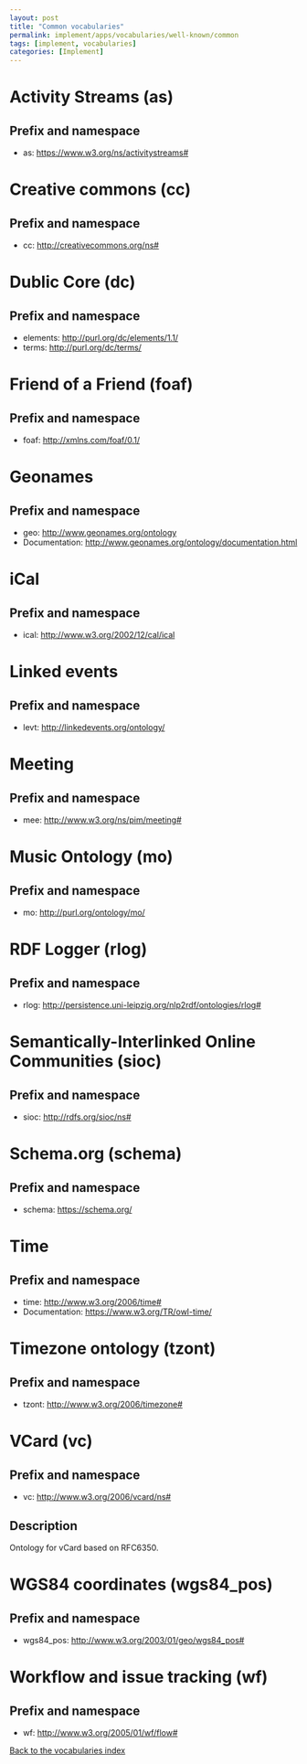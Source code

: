 ```yaml
---
layout: post
title: "Common vocabularies"
permalink: implement/apps/vocabularies/well-known/common
tags: [implement, vocabularies]
categories: [Implement]
---
```


# <a id="as"/> Activity Streams (as)

## Prefix and namespace
- as: https://www.w3.org/ns/activitystreams#

# <a id="cc"/> Creative commons (cc)

## Prefix and namespace
- cc: http://creativecommons.org/ns#

# <a id="dc"/> Dublic Core (dc)

## Prefix and namespace
- elements: http://purl.org/dc/elements/1.1/
- terms: http://purl.org/dc/terms/

# <a id="foaf"/> Friend of a Friend (foaf)

## Prefix and namespace
- foaf: http://xmlns.com/foaf/0.1/

# <a id="geonames"/> Geonames

## Prefix and namespace
- geo: http://www.geonames.org/ontology
- Documentation: http://www.geonames.org/ontology/documentation.html

# <a id="ical"/> iCal

## Prefix and namespace
- ical: http://www.w3.org/2002/12/cal/ical

# <a id="levt"/> Linked events

## Prefix and namespace
- levt: http://linkedevents.org/ontology/

# <a id="meeting"/> Meeting

## Prefix and namespace
- mee: http://www.w3.org/ns/pim/meeting#

# <a id="mo"/> Music Ontology (mo)

## Prefix and namespace
- mo: http://purl.org/ontology/mo/

# <a id="rlog"/> RDF Logger (rlog)

## Prefix and namespace
- rlog: http://persistence.uni-leipzig.org/nlp2rdf/ontologies/rlog#

# <a id="sioc"/> Semantically-Interlinked Online Communities (sioc)

## Prefix and namespace
- sioc: http://rdfs.org/sioc/ns#

# <a id="schema"/> Schema.org (schema)

## Prefix and namespace
- schema: https://schema.org/

# <a id="time"/> Time

## Prefix and namespace
- time: http://www.w3.org/2006/time#
- Documentation: https://www.w3.org/TR/owl-time/

# <a id="tzont"/> Timezone ontology (tzont)

## Prefix and namespace
- tzont: http://www.w3.org/2006/timezone#

# <a id="vc"/> VCard (vc)

## Prefix and namespace
- vc: http://www.w3.org/2006/vcard/ns#

## Description

Ontology for vCard based on RFC6350.

# <a id="wgs84"/> WGS84 coordinates (wgs84_pos)

## Prefix and namespace
- wgs84_pos: http://www.w3.org/2003/01/geo/wgs84_pos#

# <a id="wf"/> Workflow and issue tracking (wf)

## Prefix and namespace
- wf: http://www.w3.org/2005/01/wf/flow#

[Back to the vocabularies index](1-well-known)
